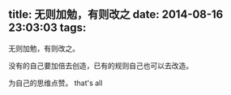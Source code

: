 title: 无则加勉，有则改之
date: 2014-08-16 23:03:03
tags:
---
无则加勉，有则改之。

没有的自己要加倍去创造，已有的规则自己也可以去改造。

为自己的思维点赞。 that's all